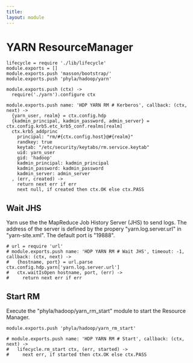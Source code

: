 ```yaml
---
title: 
layout: module
---
```


# YARN ResourceManager

    lifecycle = require './lib/lifecycle'
    module.exports = []
    module.exports.push 'masson/bootstrap/'
    module.exports.push 'phyla/hadoop/yarn'

    module.exports.push (ctx) ->
      require('./yarn').configure ctx

    module.exports.push name: 'HDP YARN RM # Kerberos', callback: (ctx, next) ->
      {yarn_user, realm} = ctx.config.hdp
      {kadmin_principal, kadmin_password, admin_server} = ctx.config.krb5.etc_krb5_conf.realms[realm]
      ctx.krb5_addprinc 
        principal: "rm/#{ctx.config.host}@#{realm}"
        randkey: true
        keytab: "/etc/security/keytabs/rm.service.keytab"
        uid: yarn_user
        gid: 'hadoop'
        kadmin_principal: kadmin_principal
        kadmin_password: kadmin_password
        kadmin_server: admin_server
      , (err, created) ->
        return next err if err
        next null, if created then ctx.OK else ctx.PASS

## Wait JHS

Yarn use the the MapReduce Job History Server (JHS) to send logs. The address of
the server is defined by the propery "yarn.log.server.url" in "yarn-site.xml".
The default port is "19888".

    # url = require 'url'
    # module.exports.push name: 'HDP YARN RM # Wait JHS', timeout: -1, callback: (ctx, next) ->
    #   {hostname, port} = url.parse ctx.config.hdp.yarn['yarn.log.server.url']
    #   ctx.waitIsOpen hostname, port, (err) ->
    #     return next err if err

## Start RM

Execute the "phyla/hadoop/yarn_rm_start" module to start the Resource Manager.

    module.exports.push 'phyla/hadoop/yarn_rm_start'

    # module.exports.push name: 'HDP YARN RM # Start', callback: (ctx, next) ->
    #   lifecycle.rm_start ctx, (err, started) ->
    #     next err, if started then ctx.OK else ctx.PASS



